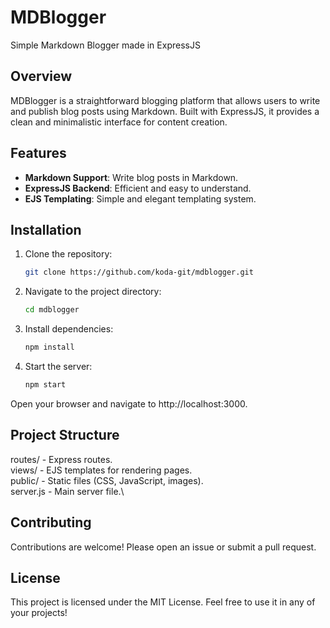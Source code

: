 # MDBlogger

Simple Markdown Blogger made in ExpressJS

## Overview

MDBlogger is a straightforward blogging platform that allows users to write and publish blog posts using Markdown. Built with ExpressJS, it provides a clean and minimalistic interface for content creation.

## Features

- **Markdown Support**: Write blog posts in Markdown.
- **ExpressJS Backend**: Efficient and easy to understand.
- **EJS Templating**: Simple and elegant templating system.

## Installation

1. Clone the repository:
   ```bash
   git clone https://github.com/koda-git/mdblogger.git
   ```
2. Navigate to the project directory:
   ```bash
   cd mdblogger
   ```
3. Install dependencies:
   ```bash
   npm install
   ```
4. Start the server:
    ```bash
    npm start
    ```
Open your browser and navigate to http://localhost:3000.

## Project Structure

routes/ - Express routes.\
views/ - EJS templates for rendering pages.\
public/ - Static files (CSS, JavaScript, images).\
server.js - Main server file.\

## Contributing

Contributions are welcome! Please open an issue or submit a pull request.

## License

This project is licensed under the MIT License. Feel free to use it in any of your projects!
